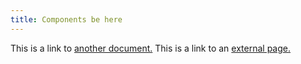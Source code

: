 ```yaml
---
title: Components be here
---
```


This is a link to [another document.](doc3.md) This is a link to an [external page.](http://www.example.com/)
